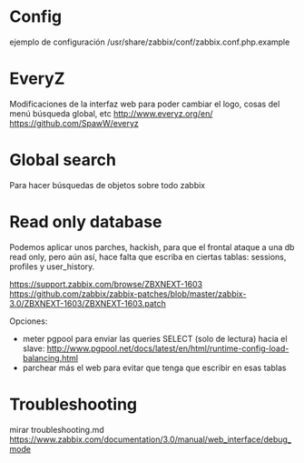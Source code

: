 # Config
ejemplo de configuración
/usr/share/zabbix/conf/zabbix.conf.php.example



# EveryZ
Modificaciones de la interfaz web para poder cambiar el logo, cosas del menú búsqueda global, etc
http://www.everyz.org/en/
https://github.com/SpawW/everyz


# Global search
Para hacer búsquedas de objetos sobre todo zabbix


# Read only database
Podemos aplicar unos parches, hackish, para que el frontal ataque a una db read only, pero aún así, hace falta que escriba en ciertas tablas: sessions, profiles y user_history.

https://support.zabbix.com/browse/ZBXNEXT-1603
https://github.com/zabbix/zabbix-patches/blob/master/zabbix-3.0/ZBXNEXT-1603/ZBXNEXT-1603.patch

Opciones:
  - meter pgpool para enviar las queries SELECT (solo de lectura) hacia el slave: http://www.pgpool.net/docs/latest/en/html/runtime-config-load-balancing.html
  - parchear más el web para evitar que tenga que escribir en esas tablas



# Troubleshooting
mirar troubleshooting.md
https://www.zabbix.com/documentation/3.0/manual/web_interface/debug_mode
